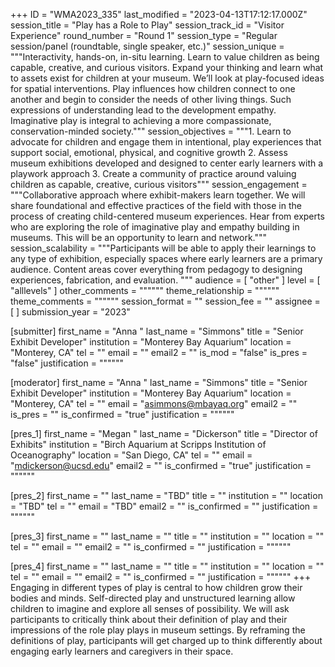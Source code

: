 +++
ID = "WMA2023_335"
last_modified = "2023-04-13T17:12:17.000Z"
session_title = "Play has a Role to Play"
session_track_id = "Visitor Experience"
round_number = "Round 1"
session_type = "Regular session/panel (roundtable, single speaker, etc.)"
session_unique = """Interactivity, hands-on, in-situ learning. Learn to value children as being capable, creative, and curious visitors. Expand your thinking and learn what to assets exist for children at your museum. We’ll look at play-focused ideas for spatial interventions. Play influences how children connect to one another and begin to consider the needs of other living things. Such expressions of understanding lead to the development empathy. Imaginative play is integral to achieving a more compassionate, conservation-minded society."""
session_objectives = """1. Learn to advocate for children and engage them in intentional, play experiences that support social, emotional, physical, and cognitive growth 
2. Assess museum exhibitions developed and designed to center early learners with a playwork approach 
3. Create a community of practice around valuing children as capable, creative, curious visitors"""
session_engagement = """Collaborative approach where exhibit-makers learn together. We will share foundational and effective practices of the field with those in the process of creating child-centered museum experiences. Hear from experts who are exploring the role of imaginative play and empathy building in museums. This will be an opportunity to learn and network."""
session_scalability = """Participants will be able to apply their learnings to any type of exhibition, especially spaces where early learners are a primary audience. Content areas cover everything from pedagogy to designing experiences, fabrication, and evaluation. 
"""
audience = [ "other" ]
level = [ "alllevels" ]
other_comments = """"""
theme_relationship = """"""
theme_comments = """"""
session_format = ""
session_fee = ""
assignee = [  ]
submission_year = "2023"

[submitter]
first_name = "Anna "
last_name = "Simmons"
title = "Senior Exhibit Developer"
institution = "Monterey Bay Aquarium"
location = "Monterey, CA"
tel = ""
email = ""
email2 = ""
is_mod = "false"
is_pres = "false"
justification = """"""

[moderator]
first_name = "Anna "
last_name = "Simmons"
title = "Senior Exhibit Developer"
institution = "Monterey Bay Aquarium"
location = "Monterey, CA"
tel = ""
email = "asimmons@mbayaq.org"
email2 = ""
is_pres = ""
is_confirmed = "true"
justification = """"""

[pres_1]
first_name = "Megan "
last_name = "Dickerson"
title = "Director of Exhibits"
institution = "Birch Aquarium at Scripps Institution of Oceanography"
location = "San Diego, CA"
tel = ""
email = "mdickerson@ucsd.edu"
email2 = ""
is_confirmed = "true"
justification = """"""

[pres_2]
first_name = ""
last_name = "TBD"
title = ""
institution = ""
location = "TBD"
tel = ""
email = "TBD"
email2 = ""
is_confirmed = ""
justification = """"""

[pres_3]
first_name = ""
last_name = ""
title = ""
institution = ""
location = ""
tel = ""
email = ""
email2 = ""
is_confirmed = ""
justification = """"""

[pres_4]
first_name = ""
last_name = ""
title = ""
institution = ""
location = ""
tel = ""
email = ""
email2 = ""
is_confirmed = ""
justification = """"""
+++
Engaging in different types of play is central to how children grow their bodies and minds. Self-directed play and unstructured learning allow children to imagine and explore all senses of possibility. We will ask participants to critically think about their definition of play and their impressions of the role play plays in museum settings. By reframing the definitions of play, participants will get charged up to think differently about engaging early learners and caregivers in their space. 
